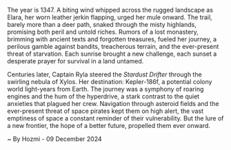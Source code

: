 
The year is 1347.  A biting wind whipped across the rugged landscape as Elara, her worn leather jerkin flapping, urged her mule onward.  The trail, barely more than a deer path, snaked through the misty highlands, promising both peril and untold riches.  Rumors of a lost monastery, brimming with ancient texts and forgotten treasures, fueled her journey, a perilous gamble against bandits, treacherous terrain, and the ever-present threat of starvation. Each sunrise brought a new challenge, each sunset a desperate prayer for survival in a land untamed.

Centuries later, Captain Ryla steered the *Stardust Drifter* through the swirling nebula of Xylos.  Her destination: Kepler-186f, a potential colony world light-years from Earth.  The journey was a symphony of roaring engines and the hum of the hyperdrive, a stark contrast to the quiet anxieties that plagued her crew.  Navigation through asteroid fields and the ever-present threat of space pirates kept them on high alert, the vast emptiness of space a constant reminder of their vulnerability.  But the lure of a new frontier, the hope of a better future, propelled them ever onward.

~ By Hozmi - 09 December 2024
